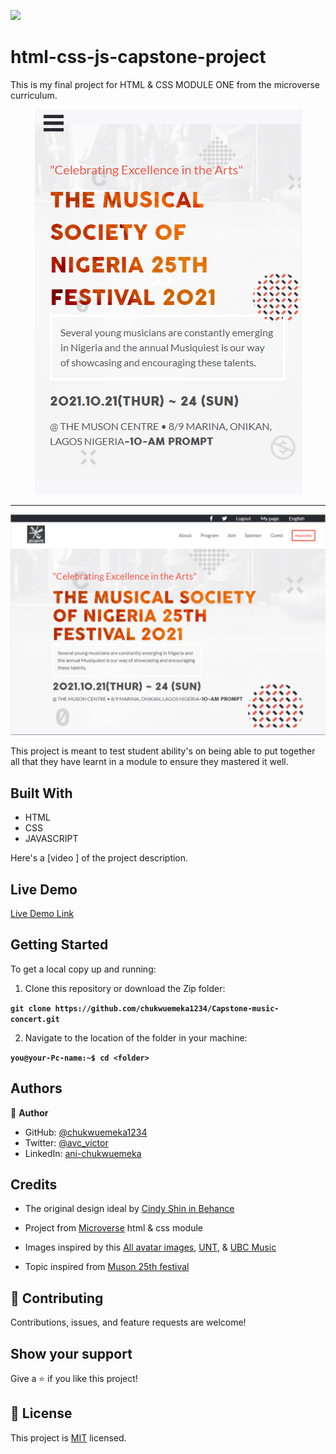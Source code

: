 ![](https://img.shields.io/badge/Microverse-blueviolet)

# html-css-js-capstone-project

This is my final project for HTML & CSS MODULE ONE from the microverse curriculum.

<p align="center">
  <img src="./images/screenshot-1.PNG"/>
</p>

<hr>

<p align="center">
  <img src="./images/Screenshot-2.PNG"/>
</p>

This project is meant to test student ability's on being able to put together all that they have learnt in a module to ensure they mastered it well.

## Built With

- HTML
- CSS
- JAVASCRIPT

Here's a [video ]  of the project description.

## Live Demo

[Live Demo Link](https://chukwuemeka1234.github.io/Capstone-music-concert/)


## Getting Started

To get a local copy up and running:

1. Clone this repository or download the Zip folder:

**``git clone https://github.com/chukwuemeka1234/Capstone-music-concert.git``**

2. Navigate to the location of the folder in your machine:

**``you@your-Pc-name:~$ cd <folder>``**

## Authors

👤 **Author**

- GitHub: [@chukwuemeka1234](https://github.com/chukwuemeka1234)
- Twitter: [@avc_victor](https://twitter.com/@avc_victor)
- LinkedIn: [ani-chukwuemeka](https://linkedin.com/in/ani-chukwuemeka-a65421199/)

## Credits

- The original design ideal by [Cindy Shin in Behance](https://www.behance.net/adagio07)

- Project from [Microverse](https://bit.ly/MicroverseTN) html & css module
- Images inspired by this [All avatar images](https://pravatar.cc/images), [UNT](https://musiced.music.unt.edu/lecture-series), & [UBC Music](https://music.ubc.ca/blog/2021/7/5/introducing-dr-kofi-gbolonyo-lecturer-in-african-music-and-african-studies)

- Topic inspired from [Muson 25th festival](https://muson.org/festival-2021/)

## 🤝 Contributing

Contributions, issues, and feature requests are welcome!

## Show your support

Give a ⭐️ if you like this project!

## 📝 License

This project is [MIT](./MIT.md) licensed.
